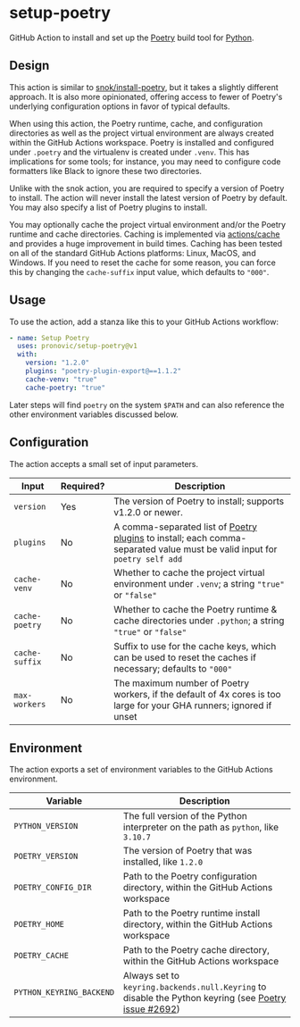 # setup-poetry

GitHub Action to install and set up the [Poetry](https://python-poetry.org/) build tool for [Python](https://www.python.org/).

## Design

This action is similar to [snok/install-poetry](https://github.com/snok/install-poetry), but it takes a slightly different approach.  It is also more opinionated, offering access to fewer of Poetry's underlying configuration options in favor of typical defaults.

When using this action, the Poetry runtime, cache, and configuration directories as well as the project virtual environment are always created within the GitHub Actions workspace.  Poetry is installed and configured under `.poetry` and the virtualenv is created under `.venv`.  This has implications for some tools; for instance, you may need to configure code formatters like Black to ignore these two directories.

Unlike with the snok action, you are required to specify a version of Poetry to install.  The action will never install the latest version of Poetry by default.  You may also specify a list of Poetry plugins to install.

You may optionally cache the project virtual environment and/or the Poetry runtime and cache directories.  Caching is implemented via [actions/cache](https://github.com/actions/cache) and provides a huge improvement in build times.  Caching has been tested on all of the standard GitHub Actions platforms: Linux, MacOS, and Windows.  If you need to reset the cache for some reason, you can force this by changing the `cache-suffix` input value, which defaults to `"000"`.

## Usage

To use the action, add a stanza like this to your GitHub Actions workflow:

```yaml
- name: Setup Poetry
  uses: pronovic/setup-poetry@v1
  with:
    version: "1.2.0"
    plugins: "poetry-plugin-export@==1.1.2"
    cache-venv: "true"
    cache-poetry: "true"
```

Later steps will find `poetry` on the system `$PATH` and can also reference the other environment variables discussed below.

## Configuration

The action accepts a small set of input parameters.

|Input|Required?|Description|
|-----|---------|-----------|
|`version`|Yes|The version of Poetry to install; supports v1.2.0 or newer.|
|`plugins`|No|A comma-separated list of [Poetry plugins](https://python-poetry.org/docs/master/plugins/#using-plugins) to install; each comma-separated value must be valid input for `poetry self add`|
|`cache-venv`|No|Whether to cache the project virtual environment under `.venv`; a string `"true"` or `"false"`|
|`cache-poetry`|No|Whether to cache the Poetry runtime & cache directories under `.python`; a string `"true"` or `"false"`|
|`cache-suffix`|No|Suffix to use for the cache keys, which can be used to reset the caches if necessary; defaults to `"000"`|
|`max-workers`|No|The maximum number of Poetry workers, if the default of 4x cores is too large for your GHA runners; ignored if unset|

## Environment

The action exports a set of environment variables to the GitHub Actions environment.

|Variable|Description|
|--------|-----------|
|`PYTHON_VERSION`|The full version of the Python interpreter on the path as `python`, like `3.10.7`|
|`POETRY_VERSION`|The version of Poetry that was installed, like `1.2.0`|
|`POETRY_CONFIG_DIR`|Path to the Poetry configuration directory, within the GitHub Actions workspace|
|`POETRY_HOME`|Path to the Poetry runtime install directory, within the GitHub Actions workspace|
|`POETRY_CACHE`|Path to the Poetry cache directory, within the GitHub Actions workspace|
|`PYTHON_KEYRING_BACKEND`|Always set to `keyring.backends.null.Keyring` to disable the Python keyring (see [Poetry issue #2692](https://github.com/python-poetry/poetry/issues/2692#issuecomment-1235683370))|
